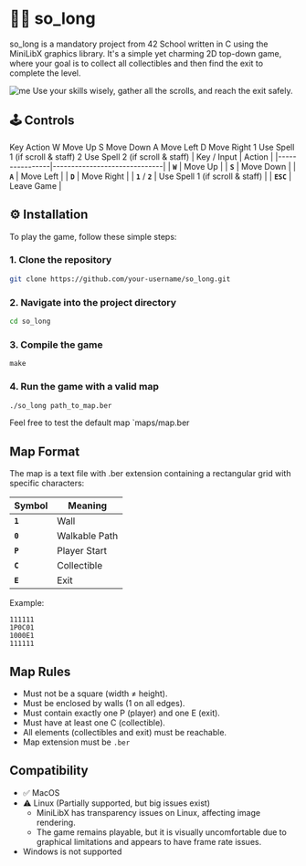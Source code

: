 # 🧙‍♂️ so_long
so_long is a mandatory project from 42 School written in C using the MiniLibX graphics library. It's a simple yet charming 2D top-down game, where your goal is to collect all collectibles and then find the exit to complete the level.

![me](https://github.com/tdnguyen98/so_long/blob/main/So_long.gif)
Use your skills wisely, gather all the scrolls, and reach the exit safely.

## 🕹️ Controls
Key	Action
W	Move Up
S	Move Down
A	Move Left
D	Move Right
1	Use Spell 1 (if scroll & staff)
2	Use Spell 2 (if scroll & staff)
| Key / Input    | Action                       |
|----------------|------------------------------|
|   **`W`**	 | Move Up        |
|      **`S`**	 | Move Down         |
|   **`A`**	 | Move Left     |
|      **`D`**	 | Move Right      |
| **`1`**  / **`2`** | Use Spell 1 (if scroll & staff)    |
| **`ESC`** | Leave Game               |

## ⚙️ Installation

To play the game, follow these simple steps:

### 1. Clone the repository
```bash
git clone https://github.com/your-username/so_long.git
```

### 2. Navigate into the project directory
```bash
cd so_long
```

### 3. Compile the game
```
make
````

### 4. Run the game with a valid map
```bash
./so_long path_to_map.ber
```

Feel free to test the default map `maps/map.ber

## Map Format
The map is a text file with .ber extension containing a rectangular grid with specific characters:

| Symbol    | Meaning                      |
|-----------|------------------------------|
| **`1`**	| Wall |
| **`0`**	| Walkable Path|
| **`P`**	| Player Start|
| **`C`**	| Collectible|
| **`E`**	| Exit|

Example:
```
111111
1P0C01
1000E1
111111
```

## Map Rules
- Must not be a square (width ≠ height).
- Must be enclosed by walls (1 on all edges).
- Must contain exactly one P (player) and one E (exit).
- Must have at least one C (collectible).
- All elements (collectibles and exit) must be reachable.
- Map extension must be `.ber`

## Compatibility
- ✅ MacOS
- ⚠️ Linux (Partially supported, but big issues exist)
	- MiniLibX has transparency issues on Linux, affecting image rendering.
	- The game remains playable, but it is visually uncomfortable due to graphical limitations and appears to have frame rate issues.
- Windows is not supported
